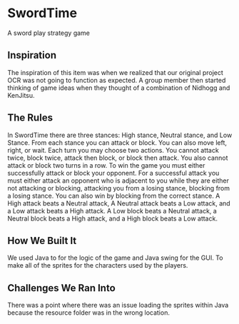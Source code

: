 # SwordTime

A sword play strategy game

## Inspiration
The inspiration of this item was when we realized that our original project OCR was not going to function as expected. A group member then started thinking of game ideas when they thought of a combination of Nidhogg and KenJitsu.

## The Rules
In SwordTime there are three stances: High stance, Neutral stance, and Low Stance. From each stance you can attack or block. You can also move left, right, or wait. Each turn you may choose two actions. You cannot attack twice, block twice, attack then block, or block then attack. You also cannot attack or block two turns in a row. To win the game you must either successfully attack or block your opponent. For a successful attack you must either attack an opponent who is adjacent to you while they are either not attacking or blocking, attacking you from a losing stance, blocking from a losing stance. You can also win by blocking from the correct stance. A High attack beats a Neutral attack, A Neutral attack beats a Low attack, and a Low attack beats a High attack. A Low block beats a Neutral attack, a Neutral block beats a High attack, and a High block beats a Low attack.

## How We Built It
We used Java to for the logic of the game and Java swing for the GUI. To make all of the sprites for the characters used by the players.

## Challenges We Ran Into
There was a point where there was an issue loading the sprites within Java because the resource folder was in the wrong location.

